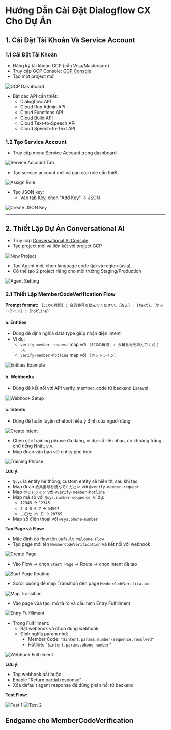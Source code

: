 # Hướng Dẫn Cài Đặt Dialogflow CX Cho Dự Án

## 1. Cài Đặt Tài Khoản Và Service Account

### 1.1 Cài Đặt Tài Khoản

- Đăng ký tài khoản GCP (cần Visa/Mastercard)
- Truy cập GCP Console: [GCP Console](https://console.cloud.google.com/)
- Tạo một project mới

![GCP Dashboard](https://github.com/user-attachments/assets/b117426b-9ff6-44c4-b118-e400e6ff2612)

- Bật các API cần thiết:
  - Dialogflow API
  - Cloud Run Admin API
  - Cloud Functions API
  - Cloud Build API
  - Cloud Text-to-Speech API
  - Cloud Speech-to-Text API

### 1.2 Tạo Service Account

- Truy cập menu Service Account trong dashboard

![Service Account Tab](https://github.com/user-attachments/assets/77ea3999-ae11-4ee6-b9e5-4991333759f8)

- Tạo service account mới và gán các role cần thiết

![Assign Role](https://github.com/user-attachments/assets/6d2ea3e4-60cf-4fbd-9d53-b0a40d70d5c5)

- Tạo JSON key:
  - Vào tab Key, chọn "Add Key" → JSON

![Create JSON Key](https://github.com/user-attachments/assets/e477b278-33e5-439e-9f0e-85563c927c72)

---

## 2. Thiết Lập Dự Án Conversational AI

- Truy cập [Conversational AI Console](https://conversational-agents.cloud.google.com/projects)
- Tạo project mới và liên kết với project GCP

![New Project](https://github.com/user-attachments/assets/585a9c06-f8f7-46d2-a7b4-6e4779b7e2c3)

- Tạo Agent mới, chọn language code (ja) và region (asia)
- Có thể tạo 2 project riêng cho môi trường Staging/Production

![Agent Setting](https://github.com/user-attachments/assets/65e73429-c6d4-4ac7-90f1-bcfc9f9758b4)

### 2.1 Thiết Lập MemberCodeVerification Flow

**Prompt format:** `［3CXの質問］: 会員番号を読んでください。［答え］: {text}。［ホットライン］: {hotline}`

#### a. Entities

- Dùng để định nghĩa data type giúp nhận diện intent
- Ví dụ:
  - `verify-member-request` map với `［3CXの質問］: 会員番号を読んでください。`
  - `verify-member-hotline` map với `［ホットライン］`

![Entities Example](https://github.com/user-attachments/assets/a5882266-9cc4-499b-9147-17cfb178a245)

#### b. Webhooks

- Dùng để kết nối với API verify_member_code từ backend Laravel

![Webhook Setup](https://github.com/user-attachments/assets/ec3d35b0-fd6c-4074-8afc-25b06bdfa2c2)

#### c. Intents

- Dùng để huấn luyện chatbot hiểu ý định của người dùng

![Create Intent](https://github.com/user-attachments/assets/f5ffa44c-0d85-41a5-bc86-89920538e9c5)

- Chèn các training phrase đa dạng, ví dụ: số liền nhau, có khoảng trắng, chữ tiếng Nhật, v.v.
- Map đoạn văn bản với entity phù hợp:

![Training Phrase](https://github.com/user-attachments/assets/c2ca7468-e0e1-465b-bba7-b5dccc13d42b)

**Lưu ý:**
- `@sys` là entity hệ thống, custom entity sẽ hiển thị sau khi tạo
- Map đoạn `会員番号を読んでください` với `@verify-member-request`
- Map `ホットライン` với `@verify-member-hotline`
- Map mã số với `@sys.number-sequence`, ví dụ:
  - `12345` → `12345`
  - `3 4 5 6 7` → `34567`
  - `二〇七 六 五` → `20765`
- Map số điện thoại với `@sys.phone-number`

**Tạo Page và Flow:**

- Mặc định có flow tên `Default Welcome Flow`
- Tạo page mới tên `MemberCodeVerification` và kết nối với webhook

![Create Page](https://github.com/user-attachments/assets/eeb3253c-a521-4832-94de-3cf05fbcb259)

- Vào Flow → chọn `Start Page` → Route → chọn Intent đã tạo

![Start Page Routing](https://github.com/user-attachments/assets/72996e84-bcdd-4318-974d-836d67c46211)

- Scroll xuống để map Transition đến page `MemberCodeVerification`

![Map Transition](https://github.com/user-attachments/assets/161c413b-95db-4a1e-a673-5ab67e929e12)

- Vào page vừa tạo, mô tả rõ và cấu hình Entry Fulfillment

![Entry Fulfillment](https://github.com/user-attachments/assets/c93dee56-3eab-40aa-9baa-d4f756d4b332)

- Trong Fulfillment:
  - Bật webhook và chọn đúng webhook
  - Định nghĩa param như:
    - Member Code: `"$intent.params.number-sequence.resolved"`
    - Hotline: `"$intent.params.phone-number"`

![Webhook Fulfillment](https://github.com/user-attachments/assets/967edc0f-286a-42e4-8f19-610bda711823)

**Lưu ý:**
- Tag webhook bắt buộc
- Enable "Return partial response"
- Xóa default agent response để dùng phản hồi từ backend

**Test Flow:**

![Test 1](https://github.com/user-attachments/assets/cef5418e-7b2d-438c-8bb5-111cc84367cd)
![Test 2](https://github.com/user-attachments/assets/9e5cd25d-6eb4-4575-95a0-def5f423d134)

Endgame cho MemberCodeVerification
---
